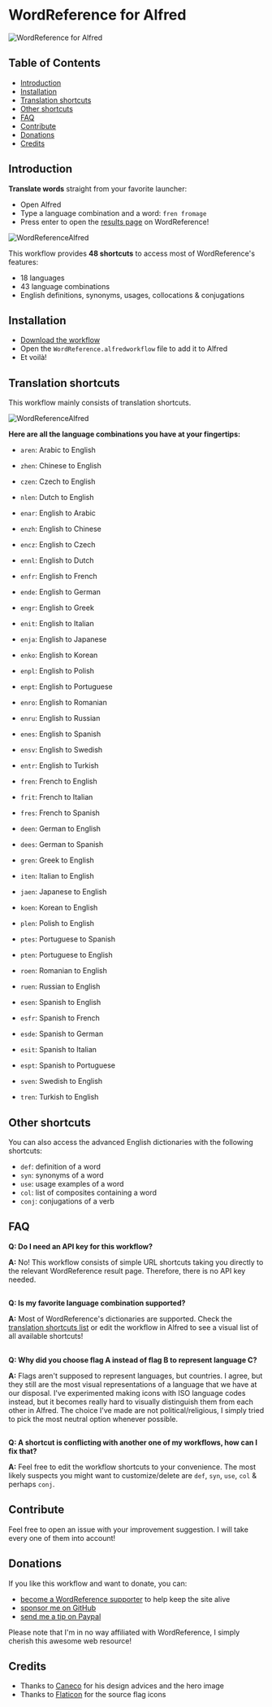 # WordReference for Alfred

![WordReference for Alfred](https://github.com/AlexMartinFR/alfred-wordreference/blob/main/assets/hero@1x.png)


## Table of Contents

- [Introduction](#introduction)
- [Installation](#installation)
- [Translation shortcuts](#translation-shortcuts)
- [Other shortcuts](#other-shortcuts)
- [FAQ](#faq)
- [Contribute](#contribute)
- [Donations](#donations)
- [Credits](#credits)


## Introduction

**Translate words** straight from your favorite launcher:
- Open Alfred
- Type a language combination and a word: `fren fromage`
- Press enter to open the [results page](https://www.wordreference.com/fren/fromage) on WordReference!

![WordReferenceAlfred](https://user-images.githubusercontent.com/19224681/107133877-00822880-68ed-11eb-9508-7789ed037b6f.gif)

This workflow provides **48 shortcuts** to access most of WordReference's features:
- 18 languages
- 43 language combinations
- English definitions, synonyms, usages, collocations & conjugations

## Installation

- [Download the workflow](https://github.com/AlexMartinFR/alfred-wordreference/releases/download/v1.0.1/WordReference.alfredworkflow)
- Open the `WordReference.alfredworkflow` file to add it to Alfred
- Et voilà!


## Translation shortcuts

This workflow mainly consists of translation shortcuts.

![WordReferenceAlfred](https://user-images.githubusercontent.com/19224681/107135388-7fca2900-68fa-11eb-9082-f841d044c06f.png)

**Here are all the language combinations you have at your fingertips:**

- `aren`: Arabic to English

- `zhen`: Chinese to English

- `czen`: Czech to English

- `nlen`: Dutch to English

- `enar`: English to Arabic
- `enzh`: English to Chinese
- `encz`: English to Czech
- `ennl`: English to Dutch
- `enfr`: English to French
- `ende`: English to German
- `engr`: English to Greek
- `enit`: English to Italian
- `enja`: English to Japanese
- `enko`: English to Korean
- `enpl`: English to Polish
- `enpt`: English to Portuguese
- `enro`: English to Romanian
- `enru`: English to Russian
- `enes`: English to Spanish
- `ensv`: English to Swedish
- `entr`: English to Turkish

- `fren`: French to English
- `frit`: French to Italian
- `fres`: French to Spanish

- `deen`: German to English
- `dees`: German to Spanish

- `gren`: Greek to English

- `iten`: Italian to English

- `jaen`: Japanese to English

- `koen`: Korean to English

- `plen`: Polish to English

- `ptes`: Portuguese to Spanish
- `pten`: Portuguese to English

- `roen`: Romanian to English

- `ruen`: Russian to English

- `esen`: Spanish to English
- `esfr`: Spanish to French
- `esde`: Spanish to German
- `esit`: Spanish to Italian
- `espt`: Spanish to Portuguese

- `sven`: Swedish to English

- `tren`: Turkish to English


## Other shortcuts

You can also access the advanced English dictionaries with the following shortcuts:

- `def`: definition of a word
- `syn`: synonyms of a word
- `use`: usage examples of a word
- `col`: list of composites containing a word
- `conj`: conjugations of a verb


## FAQ

**Q: Do I need an API key for this workflow?**

**A:** No! This workflow consists of simple URL shortcuts taking you directly to the relevant WordReference result page. Therefore, there is no API key needed.
##

**Q: Is my favorite language combination supported?**

**A:** Most of WordReference's dictionaries are supported. Check the [translation shortcuts list](#translation-shortcuts) or edit the workflow in Alfred to see a visual list of all available shortcuts!
##

**Q: Why did you choose flag A instead of flag B to represent language C?**

**A:** Flags aren't supposed to represent languages, but countries. I agree, but they still are the most visual representations of a language that we have at our disposal. I've experimented making icons with ISO language codes instead, but it becomes really hard to visually distinguish them from each other in Alfred. The choice I've made are not political/religious, I simply tried to pick the most neutral option whenever possible.
##

**Q: A shortcut is conflicting with another one of my workflows, how can I fix that?**

**A:** Feel free to edit the workflow shortcuts to your convenience. The most likely suspects you might want to customize/delete are `def`, `syn`, `use`, `col` & perhaps `conj`.


## Contribute

Feel free to open an issue with your improvement suggestion. I will take every one of them into account!


## Donations

If you like this workflow and want to donate, you can:
- [become a WordReference supporter](https://www.wordreference.com/docs/supporter.aspx) to help keep the site alive
- [sponsor me on GitHub](https://github.com/sponsors/AlexMartinFR)
- [send me a tip on Paypal](https://www.paypal.com/paypalme/alexmartin)

Please note that I'm in no way affiliated with WordReference, I simply cherish this awesome web resource!


## Credits

- Thanks to [Caneco](https://github.com/caneco) for his design advices and the hero image
- Thanks to [Flaticon](https://www.flaticon.com/packs/countrys-flags) for the source flag icons
